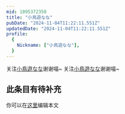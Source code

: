 ```yaml
---
mid: 1095372350
title: "小鳥遊なな"
pubDate: "2024-11-04T11:22:11.551Z"
updatedDate: "2024-11-04T11:22:11.551Z"
profile:
  {
    Nickname: ["小鳥遊なな"],
  }
---
```


关注[小鳥遊なな](https://space.bilibili.com/1095372350)谢谢喵~ 关注[小鳥遊なな](https://space.bilibili.com/1095372350)谢谢喵~

## 此条目有待补充
你可以在[这里](https://github.com/Yuhanawa/VTuber.ICU-Content/edit/master/v/小鳥遊なな/index.md)编辑本文
